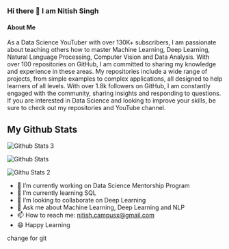### Hi there 👋 I am Nitish Singh

#### About Me

As a Data Science YouTuber with over 130K+ subscribers, I am passionate about teaching others how to master Machine Learning, Deep Learning, Natural Language Processing, Computer Vision and Data Analysis. With over 100 repositories on GitHub, I am committed to sharing my knowledge and experience in these areas. My repositories include a wide range of projects, from simple examples to complex applications, all designed to help learners of all levels. With over 1.8k followers on GitHub, I am constantly engaged with the community, sharing insights and responding to questions. If you are interested in Data Science and looking to improve your skills, be sure to check out my repositories and YouTube channel.

## My Github Stats

![Github Stats 3](https://github-readme-stats.vercel.app/api?username=campusx-official)

![Github Stats](https://github-readme-streak-stats.herokuapp.com/?user=campusx-official)

![Githu Stats 2](https://github-readme-stats.vercel.app/api/top-langs/?username=campusx-official)

- 🔭 I’m currently working on Data Science Mentorship Program
- 🌱 I’m currently learning SQL
- 👯 I’m looking to collaborate on Deep Learning
- 💬 Ask me about Machine Learning, Deep Learning and NLP
- 📫 How to reach me: nitish.campusx@gmail.com
- :smile: Happy Learning

<!--
**campusx-official/campusx-official** is a ✨ _special_ ✨ repository because its `README.md` (this file) appears on your GitHub profile.

Here are some ideas to get you started:

- 🔭 I’m currently working on ...
- 🌱 I’m currently learning ...
- 👯 I’m looking to collaborate on ...
- 🤔 I’m looking for help with ...
- 💬 Ask me about ...
- 📫 How to reach me: ...
- 😄 Pronouns: ...
- ⚡ Fun fact: ...
-->

change for git 

